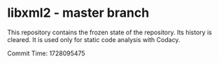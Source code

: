 # libxml2 - master branch

This repository contains the frozen state of the repository.
Its history is cleared. It is used only for static code
analysis with Codacy.

Commit Time: 1728095475